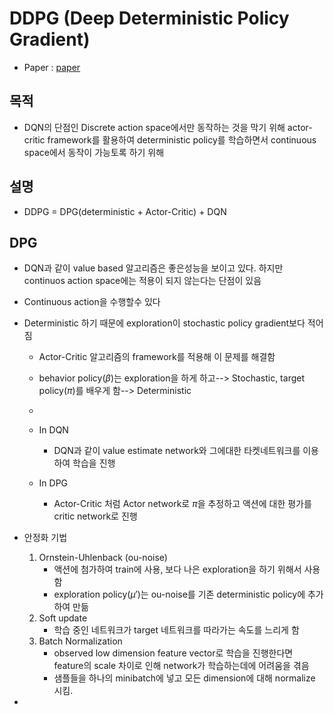 # DDPG (Deep Deterministic Policy Gradient)
+ Paper : [paper](https://arxiv.org/pdf/1509.02971.pdf)


## 목적

+ DQN의 단점인 Discrete action space에서만 동작하는 것을 막기 위해 actor-critic framework를 활용하여 deterministic policy를 학습하면서 continuous space에서 동작이 가능토록 하기 위해 


## 설명 

+ DDPG = DPG(deterministic + Actor-Critic) + DQN 

## DPG 

+ DQN과 같이 value based 알고리즘은 좋은성능을 보이고 있다. 하지만 continuos action space에는 적용이 되지 않는다는 단점이 있음 

+ Continuous action을 수행할수 있다

+ Deterministic 하기 때문에 exploration이 stochastic policy gradient보다 적어짐 
        
   + Actor-Critic 알고리즘의 framework를 적용해 이 문제를 해결함
   + behavior policy($\beta$)는 exploration을 하게 하고--> Stochastic, target policy($\pi$)를 배우게 함--> Deterministic 
   +  



    + In DQN
        + DQN과 같이 value estimate network와 그에대한 타켓네트워크를 이용하여 학습을 진행
    + In DPG
        + Actor-Critic 처럼 Actor network로 $\pi$을 추정하고 액션에 대한 평가를 critic network로 진행 

+ 안정화 기법

    1. Ornstein-Uhlenback (ou-noise)
        + 액션에 첨가하여 train에 사용, 보다 나은 exploration을 하기 위해서 사용함
        + exploration policy($\mu'$)는 ou-noise를 기존 deterministic policy에 추가하여 만듦
    3. Soft update
        + 학습 중인 네트워크가 target 네트워크를 따라가는 속도를 느리게 함 
    4. Batch Normalization
        + observed low dimension feature vector로 학습을 진행한다면 feature의 scale 차이로 인해 network가 학습하는데에 어려움을 겪음
        + 샘플들을 하나의 minibatch에 넣고 모든 dimension에 대해 normalize 시킴.
 
 + 

    
